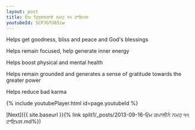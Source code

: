 ```yaml
---
layout: post
title: ਓਮ ਤ੍ਰਿਸਨਕਾਵੇ ਨਮਹ ੧੧ ਟਾਇਮਸ
youtubeId: SCPJGfU65iw
---
```

 
 
Helps get goodness, bliss and peace and God's blessings
 
Helps remain focused, help generate inner energy 
 
Helps boost physical and mental health 
 
Helps remain grounded and generates a sense of gratitude towards the greater power 
 
Helps reduce bad karma
 
 
 
 


{% include youtubePlayer.html id=page.youtubeId %}
 
[Next]({{ site.baseurl }}{% link  split1/_posts/2013-09-16-ਓਮ ਕਪਾਲੀਨੇ ਨਮਹ ੧੧ ਟਾਇਮਸ.md%})
 
